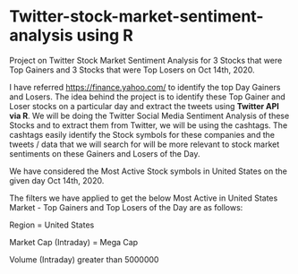# Twitter-stock-market-sentiment-analysis using R

Project on Twitter Stock Market Sentiment Analysis for 3 Stocks that were Top Gainers and 3 Stocks that were Top Losers on Oct 14th, 2020. 

I have referred https://finance.yahoo.com/ to identify the top Day Gainers and Losers. The idea behind the project is to identify these Top Gainer and Loser stocks on a particular day and extract the tweets using **Twitter API via R**. We will be doing the Twitter Social Media Sentiment Analysis of these Stocks and to extract them from Twitter, we will be using the cashtags. The cashtags easily identify the Stock symbols for these companies and the tweets / data that we will search for will be more relevant to stock market sentiments on these Gainers and Losers of the Day.

We have considered the Most Active Stock symbols in United States on the given day Oct 14th, 2020.

The filters we have applied to get the below Most Active in United States Market - Top Gainers and Top Losers of the Day are as follows:

Region = United States

Market Cap (Intraday) = Mega Cap

Volume (Intraday) greater than 5000000

